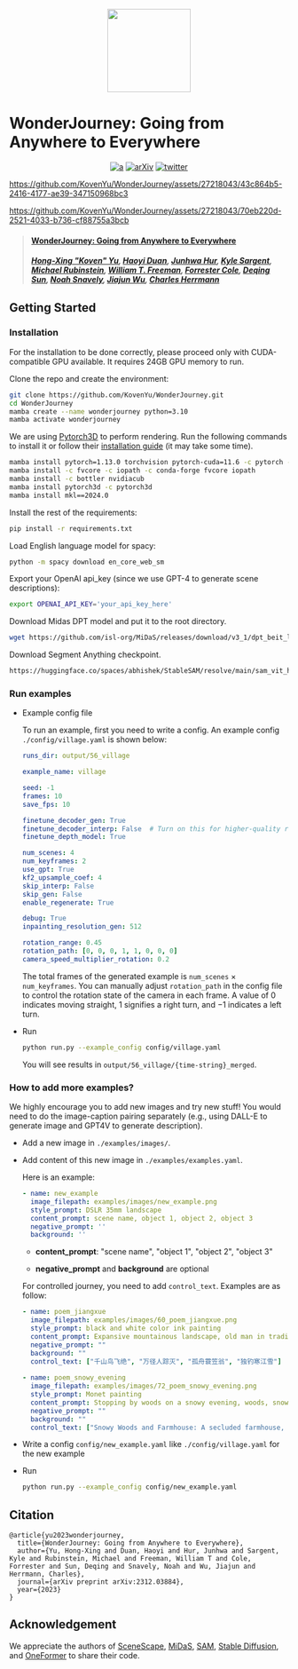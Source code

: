 <p align="center">
    <img src="assets/logo.png" height=150>
</p>

# WonderJourney: Going from Anywhere to Everywhere

<div align="center">

[![a](https://img.shields.io/badge/Website-WonderJourney-blue)](https://kovenyu.com/wonderjourney/)
[![arXiv](https://img.shields.io/badge/arXiv-2312.03884-red)](https://arxiv.org/abs/2312.03884)
[![twitter](https://img.shields.io/twitter/url?label=Koven_Yu&url=https%3A%2F%2Ftwitter.com%2FKoven_Yu)](https://twitter.com/Koven_Yu)
</div>



https://github.com/KovenYu/WonderJourney/assets/27218043/43c864b5-2416-4177-ae39-347150968bc3

https://github.com/KovenYu/WonderJourney/assets/27218043/70eb220d-2521-4033-b736-cf88755a3bcb



> #### [WonderJourney: Going from Anywhere to Everywhere](https://arxiv.org/abs/2312.03884)
> ##### [Hong-Xing "Koven" Yu](https://kovenyu.com/), [Haoyi Duan](https://haoyi-duan.github.io/), [Junhwa Hur](https://hurjunhwa.github.io/), [Kyle Sargent](https://kylesargent.github.io/), [Michael Rubinstein](https://people.csail.mit.edu/mrub/), [William T. Freeman](https://billf.mit.edu/), [Forrester Cole](https://people.csail.mit.edu/fcole/), [Deqing Sun](https://deqings.github.io/), [Noah Snavely](https://www.cs.cornell.edu/~snavely/), [Jiajun Wu](https://jiajunwu.com/), [Charles Herrmann](https://scholar.google.com/citations?user=LQvi5XAAAAAJ&hl=en)


## Getting Started

### Installation
For the installation to be done correctly, please proceed only with CUDA-compatible GPU available.
It requires 24GB GPU memory to run.

Clone the repo and create the environment:
```bash
git clone https://github.com/KovenYu/WonderJourney.git
cd WonderJourney
mamba create --name wonderjourney python=3.10
mamba activate wonderjourney
```
We are using  <a href="https://github.com/facebookresearch/pytorch3d" target="_blank">Pytorch3D</a> to perform rendering.
Run the following commands to install it or follow their <a href="https://github.com/facebookresearch/pytorch3d/blob/main/INSTALL.md" target="_blank">installation guide</a> (it may take some time).
```bash
mamba install pytorch=1.13.0 torchvision pytorch-cuda=11.6 -c pytorch -c nvidia
mamba install -c fvcore -c iopath -c conda-forge fvcore iopath
mamba install -c bottler nvidiacub
mamba install pytorch3d -c pytorch3d
mamba install mkl==2024.0
```

Install the rest of the requirements:

```bash
pip install -r requirements.txt
```

Load English language model for spacy:

```bash
python -m spacy download en_core_web_sm
```

Export your OpenAI api_key (since we use GPT-4 to generate scene descriptions):

```bash
export OPENAI_API_KEY='your_api_key_here'
```

Download Midas DPT model and put it to the root directory.
```bash
wget https://github.com/isl-org/MiDaS/releases/download/v3_1/dpt_beit_large_512.pt
```

Download Segment Anything checkpoint.
```bash
https://huggingface.co/spaces/abhishek/StableSAM/resolve/main/sam_vit_h_4b8939.pth
```
### Run examples 

- Example config file

  To run an example, first you need to write a config. An example config `./config/village.yaml` is shown below:

  ```yaml
  runs_dir: output/56_village
  
  example_name: village
  
  seed: -1
  frames: 10
  save_fps: 10
  
  finetune_decoder_gen: True
  finetune_decoder_interp: False  # Turn on this for higher-quality rendered video
  finetune_depth_model: True
  
  num_scenes: 4
  num_keyframes: 2
  use_gpt: True
  kf2_upsample_coef: 4
  skip_interp: False
  skip_gen: False
  enable_regenerate: True
  
  debug: True
  inpainting_resolution_gen: 512
  
  rotation_range: 0.45
  rotation_path: [0, 0, 0, 1, 1, 0, 0, 0]
  camera_speed_multiplier_rotation: 0.2
  ```

  The total frames of the generated example is `num_scenes` $\times$ `num_keyframes`. You can manually adjust `rotation_path` in the config file to control the rotation state of the camera in each frame. A value of $0$ indicates moving straight, $1$ signifies a right turn, and $-1$ indicates a left turn.  

- Run

  ```bash
  python run.py --example_config config/village.yaml
  ```
  You will see results in `output/56_village/{time-string}_merged`.

### How to add more examples?

We highly encourage you to add new images and try new stuff!
You would need to do the image-caption pairing separately (e.g., using DALL-E to generate image and GPT4V to generate description).

- Add a new image in `./examples/images/`.

- Add content of this new image in `./examples/examples.yaml`.

  Here is an example:

  ```yaml
  - name: new_example
    image_filepath: examples/images/new_example.png
    style_prompt: DSLR 35mm landscape
    content_prompt: scene name, object 1, object 2, object 3
    negative_prompt: ''
    background: ''
  ```

  - **content_prompt**: "scene name", "object 1", "object 2", "object 3"

  - **negative_prompt** and **background** are optional

  For controlled journey, you need to add `control_text`. Examples are as follow:

  ```yaml
  - name: poem_jiangxue
    image_filepath: examples/images/60_poem_jiangxue.png
    style_prompt: black and white color ink painting
    content_prompt: Expansive mountainous landscape, old man in traditional attire, calm river, mountains
    negative_prompt: ""
    background: ""
    control_text: ["千山鸟飞绝", "万径人踪灭", "孤舟蓑笠翁", "独钓寒江雪"]
    
  - name: poem_snowy_evening
    image_filepath: examples/images/72_poem_snowy_evening.png
    style_prompt: Monet painting
    content_prompt: Stopping by woods on a snowy evening, woods, snow, village
    negative_prompt: ""
    background: ""
    control_text: ["Snowy Woods and Farmhouse: A secluded farmhouse, a frozen lake, a dense thicket, a quiet meadow, a chilly wind, a pale twilight, a covered bridge, a rustic fence, a snow-laden tree, and a frosty ground", "The Traveler's Horse: A restless horse, a jingling harness, a snowy mane, a curious gaze, a sturdy hoof, a foggy breath, a leather saddle, a woolen blanket, a frost-covered tail, and a patient stance", "Snowfall in the Woods: A gentle snowflake, a whispering wind, a soft flurry, a white blanket, a twinkling icicle, a bare branch, a hushed forest, a crystalline droplet, a serene atmosphere, and a quiet night", "Deep, Dark Woods in the Evening: A mysterious grove, a shadowy tree, a darkened sky, a hidden trail, a silent owl, a moonlit glade, a dense underbrush, a quiet clearing, a looming branch, and an eerie stillness"]
  ```

- Write a config `config/new_example.yaml` like `./config/village.yaml` for the new example

- Run

  ```bash
  python run.py --example_config config/new_example.yaml
  ```

## Citation

```
@article{yu2023wonderjourney,
  title={WonderJourney: Going from Anywhere to Everywhere},
  author={Yu, Hong-Xing and Duan, Haoyi and Hur, Junhwa and Sargent, Kyle and Rubinstein, Michael and Freeman, William T and Cole, Forrester and Sun, Deqing and Snavely, Noah and Wu, Jiajun and Herrmann, Charles},
  journal={arXiv preprint arXiv:2312.03884},
  year={2023}
}
```

## Acknowledgement

We appreciate the authors of [SceneScape](https://github.com/RafailFridman/SceneScape), [MiDaS](https://github.com/isl-org/MiDaS), [SAM](https://github.com/facebookresearch/segment-anything), [Stable Diffusion](https://huggingface.co/stabilityai/stable-diffusion-2-inpainting), and [OneFormer](https://github.com/SHI-Labs/OneFormer) to share their code.
